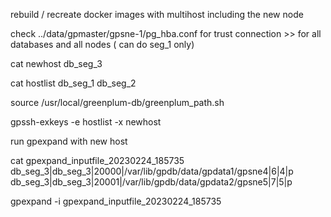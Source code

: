 rebuild / recreate docker images with multihost including the new node

check ../data/gpmaster/gpsne-1/pg_hba.conf for trust connection >> for all databases and all nodes ( can do seg_1 only)

cat newhost
db_seg_3

cat hostlist
db_seg_1
db_seg_2


source /usr/local/greenplum-db/greenplum_path.sh

gpssh-exkeys -e hostlist -x newhost

run gpexpand with new host

cat gpexpand_inputfile_20230224_185735
db_seg_3|db_seg_3|20000|/var/lib/gpdb/data/gpdata1/gpsne4|6|4|p
db_seg_3|db_seg_3|20001|/var/lib/gpdb/data/gpdata2/gpsne5|7|5|p

gpexpand -i gpexpand_inputfile_20230224_185735

